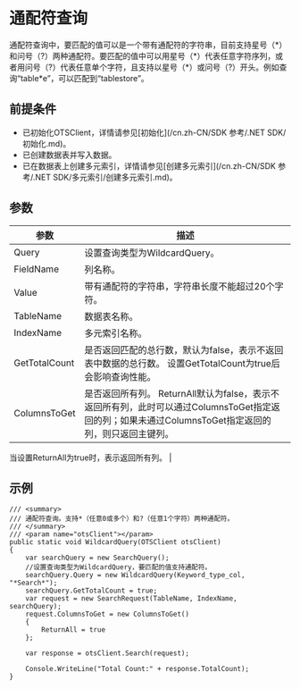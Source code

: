 # 通配符查询

通配符查询中，要匹配的值可以是一个带有通配符的字符串，目前支持星号（\*）和问号（?）两种通配符。要匹配的值中可以用星号（\*）代表任意字符序列，或者用问号（?）代表任意单个字符，且支持以星号（\*）或问号（?）开头。例如查询“table\*e”，可以匹配到“tablestore”。

## 前提条件

-   已初始化OTSClient，详情请参见[初始化](/cn.zh-CN/SDK 参考/.NET SDK/初始化.md)。
-   已创建数据表并写入数据。
-   已在数据表上创建多元索引，详情请参见[创建多元索引](/cn.zh-CN/SDK 参考/.NET SDK/多元索引/创建多元索引.md)。

## 参数

|参数|描述|
|--|--|
|Query|设置查询类型为WildcardQuery。|
|FieldName|列名称。|
|Value|带有通配符的字符串，字符串长度不能超过20个字符。|
|TableName|数据表名称。|
|IndexName|多元索引名称。|
|GetTotalCount|是否返回匹配的总行数，默认为false，表示不返回表中数据的总行数。 设置GetTotalCount为true后会影响查询性能。 |
|ColumnsToGet|是否返回所有列。 ReturnAll默认为false，表示不返回所有列，此时可以通过ColumnsToGet指定返回的列；如果未通过ColumnsToGet指定返回的列，则只返回主键列。

当设置ReturnAll为true时，表示返回所有列。 |

## 示例

```
/// <summary>
/// 通配符查询。支持*（任意0或多个）和?（任意1个字符）两种通配符。
/// </summary>
/// <param name="otsClient"></param>
public static void WildcardQuery(OTSClient otsClient)
{
    var searchQuery = new SearchQuery();
    //设置查询类型为WildcardQuery，要匹配的值支持通配符。
    searchQuery.Query = new WildcardQuery(Keyword_type_col, "*Search*");
    searchQuery.GetTotalCount = true;
    var request = new SearchRequest(TableName, IndexName, searchQuery);
    request.ColumnsToGet = new ColumnsToGet()
    {
        ReturnAll = true
    };

    var response = otsClient.Search(request);

    Console.WriteLine("Total Count:" + response.TotalCount);
}
```

